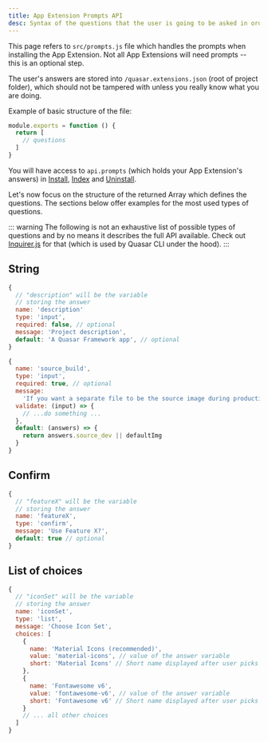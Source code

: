 ```yaml
---
title: App Extension Prompts API
desc: Syntax of the questions that the user is going to be asked in order to configure the Quasar App Extension.
---
```


This page refers to `src/prompts.js` file which handles the prompts when installing the App Extension. Not all App Extensions will need prompts -- this is an optional step.

The user's answers are stored into `/quasar.extensions.json` (root of project folder), which should not be tampered with unless you really know what you are doing.

Example of basic structure of the file:

```js
module.exports = function () {
  return [
    // questions
  ]
}
```

You will have access to `api.prompts` (which holds your App Extension's answers) in [Install](/app-extensions/development-guide/install-api), [Index](/app-extensions/development-guide/index-api) and [Uninstall](/app-extensions/development-guide/uninstall-api).

Let's now focus on the structure of the returned Array which defines the questions. The sections below offer examples for the most used types of questions.

::: warning
The following is not an exhaustive list of possible types of questions and by no means it describes the full API available. Check out [Inquirer.js](https://github.com/SBoudrias/Inquirer.js#readme) for that (which is used by Quasar CLI under the hood).
:::

## String
```js
{
  // "description" will be the variable
  // storing the answer
  name: 'description'
  type: 'input',
  required: false, // optional
  message: 'Project description',
  default: 'A Quasar Framework app', // optional
}
```

```js
{
  name: 'source_build',
  type: 'input',
  required: true, // optional
  message:
    'If you want a separate file to be the source image during production, please specify it here: ',
  validate: (input) => {
    // ...do something ...
  },
  default: (answers) => {
    return answers.source_dev || defaultImg
  }
}
```

## Confirm
```js
{
  // "featureX" will be the variable
  // storing the answer
  name: 'featureX',
  type: 'confirm',
  message: 'Use Feature X?',
  default: true // optional
}
```

## List of choices
```js
{
  // "iconSet" will be the variable
  // storing the answer
  name: 'iconSet',
  type: 'list',
  message: 'Choose Icon Set',
  choices: [
    {
      name: 'Material Icons (recommended)',
      value: 'material-icons', // value of the answer variable
      short: 'Material Icons' // Short name displayed after user picks this
    },
    {
      name: 'Fontawesome v6',
      value: 'fontawesome-v6', // value of the answer variable
      short: 'Fontawesome v6' // Short name displayed after user picks this
    }
    // ... all other choices
  ]
}
```
